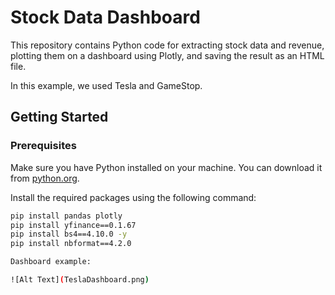 # Stock Data Dashboard

This repository contains Python code for extracting stock data and revenue, plotting them on a dashboard using Plotly, and saving the result as an HTML file.

In this example, we used Tesla and GameStop.

## Getting Started

### Prerequisites

Make sure you have Python installed on your machine. You can download it from [python.org](https://www.python.org/downloads/).

Install the required packages using the following command:

```bash
pip install pandas plotly
pip install yfinance==0.1.67
pip install bs4==4.10.0 -y
pip install nbformat==4.2.0

Dashboard example:

![Alt Text](TeslaDashboard.png)
